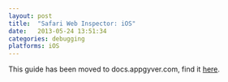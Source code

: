 ```yaml
---
layout: post
title:  "Safari Web Inspector: iOS"
date:   2013-05-24 13:51:34
categories: debugging
platforms: iOS
---
```


This guide has been moved to docs.appgyver.com, find it [here](http://docs.appgyver.com/tooling/cli/debugging/debugging-on-ios/).
